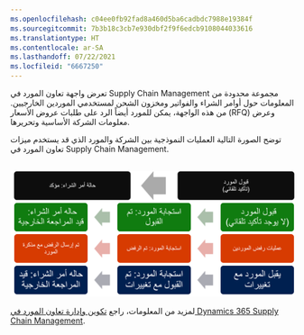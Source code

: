 ```yaml
---
ms.openlocfilehash: c04ee0fb92fad8a460d5ba6cadbdc7988e19384f
ms.sourcegitcommit: 7b3b18c3cb7e930dbf2f9f6edcb9108044033616
ms.translationtype: HT
ms.contentlocale: ar-SA
ms.lasthandoff: 07/22/2021
ms.locfileid: "6667250"
---
```

تعرض واجهة تعاون المورد في Supply Chain Management مجموعة محدودة من المعلومات حول أوامر الشراء والفواتير ومخزون الشحن لمستخدمي الموردين الخارجيين. من هذه الواجهة، يمكن للمورد أيضاً الرد على طلبات عروض الأسعار (RFQ) وعرض معلومات الشركة الأساسية وتحريرها.

توضح الصورة التالية العمليات النموذجية بين الشركة والمورد الذي قد يستخدم ميزات تعاون المورد في Supply Chain Management.

  
![رسم تخطيطي للعمليات بين الشركة والمورد باستخدام ميزات تعاون المورد.](../media/responses-results.png)

لمزيد من المعلومات، راجع [تكوين وإدارة تعاون المورد في Dynamics 365 Supply Chain Management](https://docs.microsoft.com/learn/modules/configure-manage-vendor-collaboration-dyn365-supply-chain-mgmt/?azure-portal=true).
